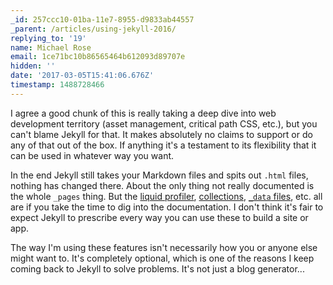 ```yaml
---
_id: 257ccc10-01ba-11e7-8955-d9833ab44557
_parent: /articles/using-jekyll-2016/
replying_to: '19'
name: Michael Rose
email: 1ce71bc10b86565464b612093d89707e
hidden: ''
date: '2017-03-05T15:41:06.676Z'
timestamp: 1488728466
---
```


I agree a good chunk of this is really taking a deep dive into web development
territory (asset management, critical path CSS, etc.), but you can't blame
Jekyll for that. It makes absolutely no claims to support or do any of that out
of the box. If anything it's a testament to its flexibility that it can be used
in whatever way you want.

In the end Jekyll still takes your Markdown files and spits out `.html` files,
nothing has changed there. About the only thing not really documented is the
whole `_pages` thing. But the
[liquid profiler](http://jekyllrb.com/docs/configuration/),
[collections](http://jekyllrb.com/docs/collections/),
[`_data` files](http://jekyllrb.com/docs/datafiles/), etc. all are if you take
the time to dig into the documentation. I don't think it's fair to expect Jekyll
to prescribe every way you can use these to build a site or app.

The way I'm using these features isn't necessarily how you or anyone else might
want to. It's completely optional, which is one of the reasons I keep coming
back to Jekyll to solve problems. It's not just a blog generator...
